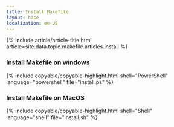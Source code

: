 ```yaml
---
title: Install Makefile
layout: base
localization: en-US
---
```


{% include article/article-title.html
    article=site.data.topic.makefile.articles.install
%}

### Install Makefile on windows

{% include copyable/copyable-highlight.html
    shell="PowerShell"
    language="powershell"
    file="install.ps"
%}

### Install Makefile on MacOS

{% include copyable/copyable-highlight.html
    shell="Shell"
    language="shell"
    file="install.sh"
%}
